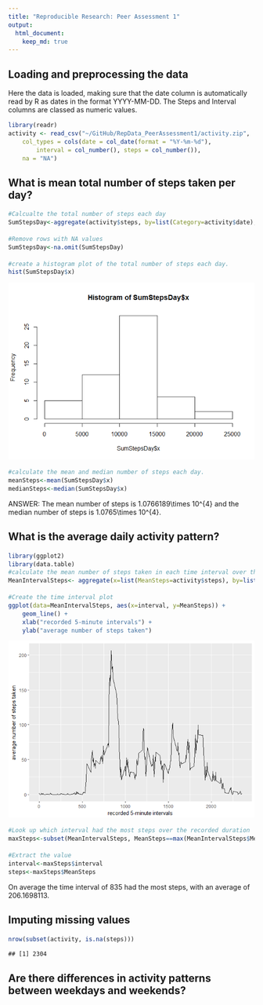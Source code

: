 ```yaml
---
title: "Reproducible Research: Peer Assessment 1"
output: 
  html_document:
    keep_md: true
---
```



## Loading and preprocessing the data
Here the data is loaded, making sure that the date column is automatically read by R as dates in the format YYYY-MM-DD. The Steps and Interval columns are classed as numeric values.

```r
library(readr)
activity <- read_csv("~/GitHub/RepData_PeerAssessment1/activity.zip", 
    col_types = cols(date = col_date(format = "%Y-%m-%d"), 
        interval = col_number(), steps = col_number()), 
    na = "NA")
```


## What is mean total number of steps taken per day?

```r
#Calcualte the total number of steps each day
SumStepsDay<-aggregate(activity$steps, by=list(Category=activity$date), FUN=sum)

#Remove rows with NA values
SumStepsDay<-na.omit(SumStepsDay)

#create a histogram plot of the total number of steps each day.
hist(SumStepsDay$x)
```

![](PA1_template_files/figure-html/steps-1.png)<!-- -->

```r
#calculate the mean and median number of steps each day.
meanSteps<-mean(SumStepsDay$x)
medianSteps<-median(SumStepsDay$x)
```

ANSWER: The mean number of steps is 1.0766189\times 10^{4} and the median number of steps is 1.0765\times 10^{4}.

## What is the average daily activity pattern?

```r
library(ggplot2)
library(data.table)
#calculate the mean number of steps taken in each time interval over the recorded days
MeanIntervalSteps<- aggregate(x=list(MeanSteps=activity$steps), by=list(interval=activity$interval), FUN=mean, na.rm=TRUE)

#Create the time interval plot
ggplot(data=MeanIntervalSteps, aes(x=interval, y=MeanSteps)) +
    geom_line() +
    xlab("recorded 5-minute intervals") +
    ylab("average number of steps taken") 
```

![](PA1_template_files/figure-html/interval-1.png)<!-- -->

```r
#Look up which interval had the most steps over the recorded duration
maxSteps<-subset(MeanIntervalSteps, MeanSteps==max(MeanIntervalSteps$MeanSteps))

#Extract the value
interval<-maxSteps$interval
steps<-maxSteps$MeanSteps
```
On average the time interval of 835 had the most steps, with an average of 206.1698113.

## Imputing missing values

```r
nrow(subset(activity, is.na(steps)))
```

```
## [1] 2304
```
## Are there differences in activity patterns between weekdays and weekends?
